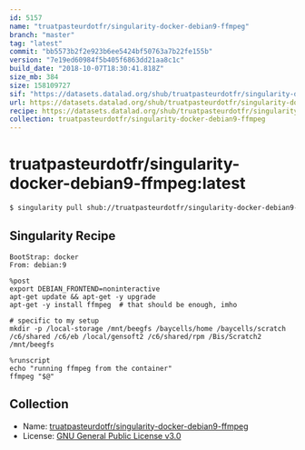 ```yaml
---
id: 5157
name: "truatpasteurdotfr/singularity-docker-debian9-ffmpeg"
branch: "master"
tag: "latest"
commit: "bb5573b2f2e923b6ee5424bf50763a7b22fe155b"
version: "7e19ed60984f5b405f6863dd21aa8c1c"
build_date: "2018-10-07T18:30:41.818Z"
size_mb: 384
size: 158109727
sif: "https://datasets.datalad.org/shub/truatpasteurdotfr/singularity-docker-debian9-ffmpeg/latest/2018-10-07-bb5573b2-7e19ed60/7e19ed60984f5b405f6863dd21aa8c1c.simg"
url: https://datasets.datalad.org/shub/truatpasteurdotfr/singularity-docker-debian9-ffmpeg/latest/2018-10-07-bb5573b2-7e19ed60/
recipe: https://datasets.datalad.org/shub/truatpasteurdotfr/singularity-docker-debian9-ffmpeg/latest/2018-10-07-bb5573b2-7e19ed60/Singularity
collection: truatpasteurdotfr/singularity-docker-debian9-ffmpeg
---
```


# truatpasteurdotfr/singularity-docker-debian9-ffmpeg:latest

```bash
$ singularity pull shub://truatpasteurdotfr/singularity-docker-debian9-ffmpeg:latest
```

## Singularity Recipe

```singularity
BootStrap: docker
From: debian:9

%post
export DEBIAN_FRONTEND=noninteractive
apt-get update && apt-get -y upgrade
apt-get -y install ffmpeg  # that should be enough, imho 

# specific to my setup
mkdir -p /local-storage /mnt/beegfs /baycells/home /baycells/scratch /c6/shared /c6/eb /local/gensoft2 /c6/shared/rpm /Bis/Scratch2 /mnt/beegfs

%runscript
echo "running ffmpeg from the container"
ffmpeg "$@"
```

## Collection

 - Name: [truatpasteurdotfr/singularity-docker-debian9-ffmpeg](https://github.com/truatpasteurdotfr/singularity-docker-debian9-ffmpeg)
 - License: [GNU General Public License v3.0](https://api.github.com/licenses/gpl-3.0)

